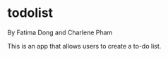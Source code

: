 # todolist
By Fatima Dong and Charlene Pham

This is an app that allows users to create a to-do list.
